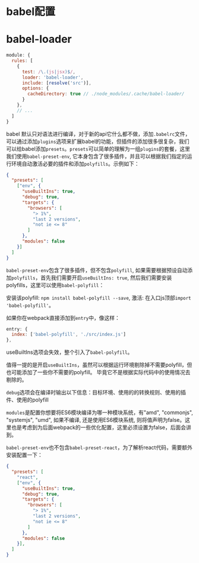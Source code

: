 babel配置
====

# babel-loader

``` js
module: {
  rules: [
    {
      test: /\.(js|jsx)$/,
      loader: 'babel-loader',
      include: [resolve('src')],
      options: {
        cacheDirectory: true // ./node_modules/.cache/babel-loader/
      }
    },
    // ...
  ]
}
```

babel 默认只对语法进行编译，对于新的api它什么都不做，添加`.babelrc`文件，可以通过添加`plugins`选项来扩展babel的功能，但插件的添加很多很复杂，我们可以给babel添加`presets`。`presets`可以简单的理解为一组`plugins`的套餐，这里我们使用`babel-preset-env`, 它本身包含了很多插件，并且可以根据我们指定的运行环境自动激活必要的插件和添加`polyfills`。示例如下：

``` json
{
  "presets": [
    ["env", {
      "useBuiltIns": true,
      "debug": true,
      "targets": {
        "browsers": [
          "> 1%",
          "last 2 versions",
          "not ie <= 8"
        ]
      },
      "modules": false
    }]
  ]
}
```

`babel-preset-env`包含了很多插件，但不包含`polyfill`, 如果需要根据预设自动添加`polyfills`，首先我们需要开启`useBuiltIns: true`, 然后我们需要安装polyfills，这里可以使用`babel-polyfill`：

安装该polyfill: `npm install babel-polyfill --save`, 激活: 在入口js顶部`import 'babel-polyfill'`。

如果你在webpack直接添加到`entry`中，像这样：

``` js
entry: {
  index: ['babel-polyfill', './src/index.js']
},
```
useBuiltIns选项会失效，整个引入了`babel-polyfill`。

值得一提的是开启`useBuiltIns`，虽然可以根据运行环境剔除掉不需要polyfill，但也可能添加了一些你不需要的polyfill。 毕竟它不是根据实际代码中的使用情况去剔除的。

`debug`选项会在编译时输出以下信息：目标环境、使用的的转换规则、使用的插件、使用的polyfill

`modules`是配置你想要将ES6模块编译为哪一种模块系统，有"amd", "commonjs", "systemjs", "umd", 如果不编译, 还是使用ES6模块系统, 则将值声明为false。这里也是考虑到为后面webpack的一些优化配置，这里必须设置为false，后面会讲到。


`babel-preset-env`也不包含`babel-preset-react`，为了解析react代码，需要额外安装配置一下：

``` json
{
  "presets": [
    "react",
    ["env", {
      "useBuiltIns": true,
      "debug": true,
      "targets": {
        "browsers": [
          "> 1%",
          "last 2 versions",
          "not ie <= 8"
        ]
      },
      "modules": false
    }],
  ]
}
```

